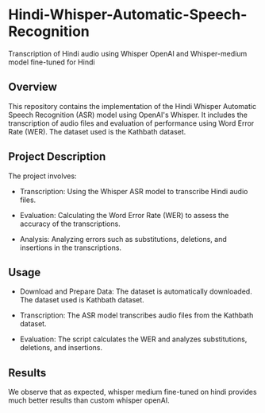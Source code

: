 # Hindi-Whisper-Automatic-Speech-Recognition
Transcription of Hindi audio using Whisper OpenAI and Whisper-medium model fine-tuned for Hindi

## Overview
This repository contains the implementation of the Hindi Whisper Automatic Speech Recognition (ASR) model using OpenAI's Whisper. It includes the transcription of audio files and evaluation of performance using Word Error Rate (WER). The dataset used is the Kathbath dataset.

## Project Description
The project involves:

- Transcription: Using the Whisper ASR model to transcribe Hindi audio files.
  
- Evaluation: Calculating the Word Error Rate (WER) to assess the accuracy of the transcriptions.
  
- Analysis: Analyzing errors such as substitutions, deletions, and insertions in the transcriptions.

## Usage
- Download and Prepare Data: The dataset is automatically downloaded. The dataset used is Kathbath dataset.

- Transcription: The ASR model transcribes audio files from the Kathbath dataset.

- Evaluation: The script calculates the WER and analyzes substitutions, deletions, and insertions.

## Results
We observe that as expected, whisper medium fine-tuned on hindi provides much better results than custom whisper openAI.
